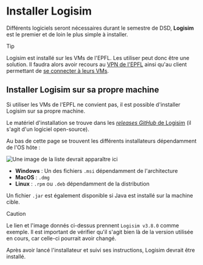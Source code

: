 # Installer Logisim

Différents logiciels seront nécessaires durant le semestre de DSD, **Logisim** est le premier et de loin le plus simple à installer.

> [!TIP]
> Logisim est installé sur les VMs de l'EPFL. Les utiliser peut donc être une solution. Il faudra alors avoir recours au [VPN de l'EPFL](https://www.epfl.ch/campus/services/ressources-informatiques/network-services-reseau/acces-intranet-a-distance/clients-vpn-disponibles/) ainsi qu'au client permettant de [se connecter à leurs VMs](https://vdi.epfl.ch/).

## Installer Logisim sur sa propre machine

Si utiliser les VMs de l'EPFL ne convient pas, il est possible d'installer Logisim sur sa propre machine.

Le matériel d'installation se trouve dans les [*releases GitHub* de Logisim](https://github.com/logisim-evolution/logisim-evolution/releases/tag/v3.8.0) (il s'agit d'un logiciel open-source).

Au bas de cette page se trouvent les différents installateurs dépendamment de l'OS hôte :

![`Une image de la liste devrait apparaître ici`](/logisim/images/logisim-installation-installers-list.png)

- **Windows** : Un des fichiers `.msi` dépendamment de l'architecture
- **MacOS** : `.dmg`
- **Linux** : `.rpm` ou `.deb` dépendamment de la distribution

Un fichier `.jar` est également disponible si Java est installé sur la machine cible.

> [!CAUTION]
> Le lien et l'image donnés ci-dessus prennent `Logisim v3.8.0` comme exemple. Il est important de vérifier qu'il s'agit bien là de la version utilisée en cours, car celle-ci pourrait avoir changé.

Après avoir lancé l'installateur et suivi ses instructions, Logisim devrait être installé.